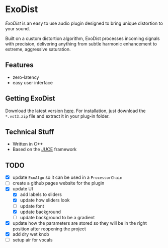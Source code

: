 # ExoDist

*ExoDist* is an easy to use audio plugin
designed to bring unique distortion to your sound.

Built on a custom distortion algorithm,
ExoDist processes incoming signals with precision,
delivering anything from subtle harmonic enhancement to extreme,
aggressive saturation.

## Features

- zero-latency
- easy user interface

## Getting ExoDist

Download the latest version [here](https://github.com/arcathrax/ExoDist/releases).
For installation, just download the `*.vst3.zip` file and extract it in your plug-in folder.

## Technical Stuff

- Written in C++
- Based on the [JUCE](https://juce.com) framework

## TODO
- [x] update `ExoAlgo` so it can be used in a `ProcessorChain`
- [ ] create a github pages website for the plugin
- [x] update UI
  - [x] add labels to sliders
  - [x] update how sliders look
  - [ ] update font
  - [x] update background
  - [ ] update background to be a gradient
- [x] update how the parameters are stored so they will be in the right position after reopening the project
- [x] add dry wet knob
- [ ] setup air for vocals
